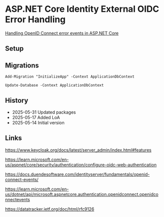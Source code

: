 # ASP.NET Core Identity External OIDC Error Handling

[Handling OpenID Connect error events in ASP.NET Core](https://damienbod.com/2025/06/02/handling-openid-connect-error-events-in-asp-net-core/)

## Setup

## Migrations

```
Add-Migration "InitializeApp" -Context ApplicationDbContext
```

```
Update-Database -Context ApplicationDbContext
```

## History

- 2025-05-31 Updated packages
- 2025-05-17 Added LoA
- 2025-05-14 Initial version

## Links

https://www.keycloak.org/docs/latest/server_admin/index.html#features

https://learn.microsoft.com/en-us/aspnet/core/security/authentication/configure-oidc-web-authentication

https://docs.duendesoftware.com/identityserver/fundamentals/openid-connect-events/

https://learn.microsoft.com/en-us/dotnet/api/microsoft.aspnetcore.authentication.openidconnect.openidconnectevents

https://datatracker.ietf.org/doc/html/rfc9126

